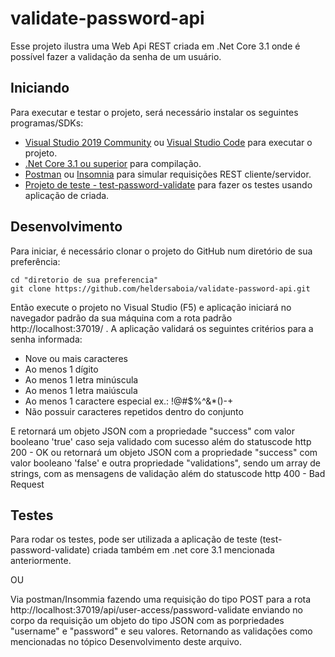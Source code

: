 # validate-password-api
Esse projeto ilustra uma Web Api REST criada em .Net Core 3.1 onde é possível fazer a validação da senha de um usuário.

## Iniciando
Para executar e testar o projeto, será necessário instalar os seguintes programas/SDKs:
- [Visual Studio 2019 Community](https://visualstudio.microsoft.com/pt-br/thank-you-downloading-visual-studio/?sku=Community&channel=Release&version=VS2022&source=VSLandingPage&passive=false&cid=2030) ou [Visual Studio Code](https://code.visualstudio.com/sha/download?build=stable&os=win32-x64-user) para executar o projeto.
- [.Net Core 3.1 ou superior](https://dotnet.microsoft.com/en-us/download/dotnet/thank-you/sdk-3.1.417-windows-x64-installer) para compilação.
- [Postman](https://dl.pstmn.io/download/latest/win64) ou [Insomnia](https://updates.insomnia.rest/downloads/windows/latest?app=com.insomnia.app&source=website) para simular requisições REST cliente/servidor.
- [Projeto de teste - test-password-validate](https://github.com/heldersaboia/test-password-validate.git) para fazer os testes usando aplicação de criada.

## Desenvolvimento
Para iniciar, é necessário clonar o projeto do GitHub num diretório de sua preferência:

```shell
cd "diretorio de sua preferencia"
git clone https://github.com/heldersaboia/validate-password-api.git
```

Então execute o projeto no Visual Studio (F5) e aplicação iniciará no navegador padrão da sua máquina com a rota padrão http://localhost:37019/ .
A aplicação validará os seguintes critérios para a senha informada:
- Nove ou mais caracteres
- Ao menos 1 dígito
- Ao menos 1 letra minúscula
- Ao menos 1 letra maiúscula
- Ao menos 1 caractere especial ex.: !@#$%^&*()-+
- Não possuir caracteres repetidos dentro do conjunto

E retornará um objeto JSON com a propriedade "success" com valor booleano 'true' caso seja validado com sucesso além do statuscode http 200 - OK
ou retornará um objeto JSON com a propriedade "success" com valor booleano 'false' e outra propriedade "validations", sendo um array de strings, com as mensagens de validação além do statuscode http 400 - Bad Request

## Testes
Para rodar os testes, pode ser utilizada a aplicação de teste (test-password-validate) criada também em .net core 3.1 mencionada anteriormente.

OU 

Via postman/Insommia fazendo uma requisição do tipo POST para a rota http://localhost:37019/api/user-access/password-validate 
enviando no corpo da requisição um objeto do tipo JSON com as porpriedades "username" e "password" e seu valores. Retornando as validações como mencionadas no tópico Desenvolvimento deste arquivo.
